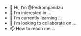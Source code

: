 - 👋 Hi, I’m @Pedrompandzu
- 👀 I’m interested in ...
- 🌱 I’m currently learning ...
- 💞️ I’m looking to collaborate on ...
- 📫 How to reach me ...

<!---
Pedrompandzu/Pedrompandzu is a ✨ special ✨ repository because its `README.md` (this file) appears on your GitHub profile.
You can click the Preview link to take a look at your changes.
--->
